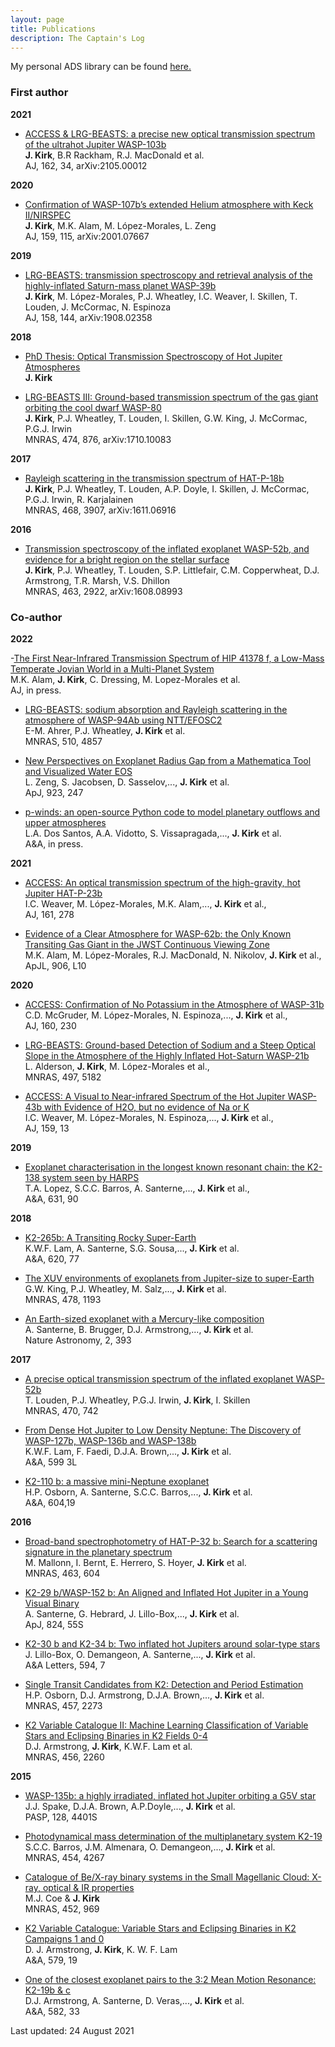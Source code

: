 ```yaml
---
layout: page
title: Publications
description: The Captain's Log
---
```


My personal ADS library can be found [here.](https://ui.adsabs.harvard.edu/#/public-libraries/mgPwhEXXSaSPC7QqWMQ6vw)


### First author

**2021**

- [ACCESS & LRG-BEASTS: a precise new optical transmission spectrum of the ultrahot Jupiter WASP-103b](https://arxiv.org/pdf/2105.00012.pdf)<br>
**J. Kirk**, B.R Rackham, R.J. MacDonald et al.<br>
AJ, 162, 34, arXiv:2105.00012

**2020**

- [Confirmation of WASP-107b’s extended Helium atmosphere with Keck II/NIRSPEC](https://ui.adsabs.harvard.edu/abs/2020arXiv200107667K/abstract) <br>
**J. Kirk**, M.K. Alam, M. López-Morales, L. Zeng <br>
AJ, 159, 115, arXiv:2001.07667

**2019**

- [LRG-BEASTS: transmission spectroscopy and retrieval analysis of the highly-inflated Saturn-mass planet WASP-39b](https://ui.adsabs.harvard.edu/abs/2019arXiv190802358K/abstract) <br>
**J. Kirk**, M. López-Morales, P.J. Wheatley, I.C. Weaver, I. Skillen, T. Louden, J. McCormac, N. Espinoza <br>
AJ, 158, 144, arXiv:1908.02358

**2018**

- [PhD Thesis: Optical Transmission Spectroscopy of Hot Jupiter Atmospheres](https://wrap.warwick.ac.uk/111014/) <br>
**J. Kirk**

- [LRG-BEASTS III: Ground-based transmission spectrum of the gas giant orbiting the cool dwarf WASP-80](https://ui.adsabs.harvard.edu/#abs/2018MNRAS.474..876K/abstract) <br>
**J. Kirk**, P.J. Wheatley, T. Louden, I. Skillen, G.W. King, J. McCormac, P.G.J. Irwin <br>
MNRAS, 474, 876, arXiv:1710.10083

**2017**

- [Rayleigh scattering in the transmission spectrum of HAT-P-18b](http://adsabs.harvard.edu/abs/2017MNRAS.468.3907K) <br>
 **J. Kirk**, P.J. Wheatley, T. Louden, A.P. Doyle, I. Skillen, J. McCormac, P.G.J. Irwin, R. Karjalainen <br>
MNRAS, 468, 3907, arXiv:1611.06916

**2016**

- [Transmission spectroscopy of the inflated exoplanet WASP-52b, and evidence for a bright region on the stellar surface](http://adsabs.harvard.edu/abs/2016MNRAS.463.2922K) <br>
**J. Kirk**, P.J. Wheatley, T. Louden, S.P. Littlefair, C.M. Copperwheat, D.J. Armstrong, T.R. Marsh, V.S. Dhillon <br>
MNRAS, 463, 2922, arXiv:1608.08993

### Co-author

**2022**

-[The First Near-Infrared Transmission Spectrum of HIP 41378 f, a Low-Mass Temperate Jovian World in a Multi-Planet System](https://arxiv.org/pdf/2201.02686.pdf) <br>
M.K. Alam, **J. Kirk**, C. Dressing, M. Lopez-Morales et al. <br>
AJ, in press.

- [LRG-BEASTS: sodium absorption and Rayleigh scattering in the atmosphere of WASP-94Ab using NTT/EFOSC2](https://arxiv.org/pdf/2201.02212.pdf) <br>
E-M. Ahrer, P.J. Wheatley, **J. Kirk** et al. <br>
MNRAS, 510, 4857

- [New Perspectives on Exoplanet Radius Gap from a Mathematica Tool and Visualized Water EOS](https://arxiv.org/pdf/2201.02125.pdf) <br>
L. Zeng, S. Jacobsen, D. Sasselov,..., **J. Kirk** et al. <br>
ApJ, 923, 247

- [p-winds: an open-source Python code to model planetary outflows and upper atmospheres](https://arxiv.org/pdf/2111.11370.pdf) <br>
L.A. Dos Santos, A.A. Vidotto, S. Vissapragada,..., **J. Kirk** et al. <br>
A&A, in press.

**2021**

- [ACCESS: An optical transmission spectrum of the high-gravity, hot Jupiter HAT-P-23b](https://arxiv.org/pdf/2104.04101.pdf) <br>
I.C. Weaver, M. López-Morales, M.K. Alam,..., **J. Kirk** et al., <br>
AJ, 161, 278

- [Evidence of a Clear Atmosphere for WASP-62b: the Only Known Transiting Gas Giant in the JWST Continuous Viewing Zone](https://arxiv.org/pdf/2011.06424.pdf) <br>
M.K. Alam, M. López-Morales, R.J. MacDonald, N. Nikolov, **J. Kirk** et al., <br>
ApJL, 906, L10

**2020**

- [ACCESS: Confirmation of No Potassium in the Atmosphere of WASP-31b](https://arxiv.org/pdf/2009.08472.pdf) <br>
C.D. McGruder, M. López-Morales, N. Espinoza,..., **J. Kirk** et al., <br>
AJ, 160, 230

- [LRG-BEASTS: Ground-based Detection of Sodium and a Steep Optical Slope in the Atmosphere of the Highly Inflated Hot-Saturn WASP-21b](https://arxiv.org/pdf/2008.00971.pdf) <br>
L. Alderson, **J. Kirk**, M. López-Morales et al., <br>
MNRAS, 497, 5182

- [ACCESS: A Visual to Near-infrared Spectrum of the Hot Jupiter WASP-43b with Evidence of H2O, but no evidence of Na or K](https://arxiv.org/pdf/1911.03358.pdf) <br>
I.C. Weaver, M. López-Morales, N. Espinoza,..., **J. Kirk** et al., <br>
AJ, 159, 13

**2019**

- [Exoplanet characterisation in the longest known resonant chain: the K2-138 system seen by HARPS](https://arxiv.org/pdf/1909.13527.pdf) <br>
T.A. Lopez, S.C.C. Barros, A. Santerne,..., **J. Kirk** et al., <br>
A&A, 631, 90

**2018**

- [K2-265b: A Transiting Rocky Super-Earth](https://arxiv.org/abs/1809.08869) <br>
K.W.F. Lam, A. Santerne, S.G. Sousa,..., **J. Kirk** et al. <br>
A&A, 620, 77

- [The XUV environments of exoplanets from Jupiter-size to super-Earth](https://arxiv.org/abs/1804.11124) <br>
G.W. King, P.J. Wheatley, M. Salz,..., **J. Kirk** et al. <br>
MNRAS, 478, 1193

- [An Earth-sized exoplanet with a Mercury-like composition](https://ui.adsabs.harvard.edu/#abs/2018NatAs.tmp...22S/abstract) <br>
A. Santerne, B. Brugger, D.J. Armstrong,..., **J. Kirk** et al. <br>
Nature Astronomy, 2, 393


**2017**

- [A precise optical transmission spectrum of the inflated exoplanet WASP-52b](http://adsabs.harvard.edu/abs/2017MNRAS.470..742L) <br>
T. Louden, P.J. Wheatley, P.G.J. Irwin, **J. Kirk**, I. Skillen <br>
MNRAS, 470, 742

- [From Dense Hot Jupiter to Low Density Neptune: The Discovery of WASP-127b, WASP-136b and WASP-138b](http://adsabs.harvard.edu/abs/2017A\%26A...599A...3L) <br>
K.W.F. Lam, F. Faedi, D.J.A. Brown,..., **J. Kirk** et al. <br>
A&A, 599 3L

- [K2-110 b: a massive mini-Neptune exoplanet](http://adsabs.harvard.edu/abs/2017A\%26A...604A..19O) <br>
H.P. Osborn, A. Santerne, S.C.C. Barros,..., **J. Kirk** et al. <br>
A&A, 604,19


**2016**

- [Broad-band spectrophotometry of HAT-P-32 b: Search for a scattering signature in the planetary spectrum](http://adsabs.harvard.edu/abs/2016MNRAS.463..604M) <br>
M. Mallonn, I. Bernt, E. Herrero, S. Hoyer, **J. Kirk** et al. <br>
MNRAS, 463, 604

- [K2-29 b/WASP-152 b: An Aligned and Inflated Hot Jupiter in a Young Visual Binary](http://adsabs.harvard.edu/abs/2016ApJ...824...55S) <br>
A. Santerne, G. Hebrard, J. Lillo-Box,..., **J. Kirk** et al. <br>
ApJ, 824, 55S

- [K2-30 b and K2-34 b: Two inflated hot Jupiters around solar-type stars](http://adsabs.harvard.edu/abs/2016A\%26A...594A..50L) <br>
J. Lillo-Box, O. Demangeon, A. Santerne,..., **J. Kirk** et al. <br>
A&A Letters, 594, 7

- [Single Transit Candidates from K2: Detection and Period Estimation](http://adsabs.harvard.edu/abs/2016MNRAS.457.2273O) <br>
H.P. Osborn, D.J. Armstrong, D.J.A. Brown,..., **J. Kirk** et al. <br>
MNRAS, 457, 2273

- [K2 Variable Catalogue II: Machine Learning Classification of Variable Stars and Eclipsing Binaries in K2 Fields 0-4](http://adsabs.harvard.edu/abs/2016MNRAS.456.2260A) <br>
D.J. Armstrong, **J. Kirk**, K.W.F. Lam et al. <br>
MNRAS, 456, 2260


**2015**

- [WASP-135b: a highly irradiated, inflated hot Jupiter orbiting a G5V star](http://adsabs.harvard.edu/abs/2016PASP..128b4401S) <br>
J.J. Spake, D.J.A. Brown, A.P.Doyle,..., **J. Kirk** et al. <br>
PASP, 128, 4401S

- [Photodynamical mass determination of the multiplanetary system K2-19](http://adsabs.harvard.edu/abs/2015MNRAS.454.4267B) <br>
S.C.C. Barros, J.M. Almenara, O. Demangeon,..., **J. Kirk** et al. <br>
MNRAS, 454, 4267

- [Catalogue of Be/X-ray binary systems in the Small Magellanic Cloud: X-ray, optical & IR properties](http://adsabs.harvard.edu/abs/2015MNRAS.452..969C) <br>
M.J. Coe & **J. Kirk** <br>
MNRAS, 452, 969

- [K2 Variable Catalogue: Variable Stars and Eclipsing Binaries in K2 Campaigns 1 and 0](http://adsabs.harvard.edu/abs/2015A\%26A...579A..19A) <br>
D. J. Armstrong, **J. Kirk**, K. W. F. Lam <br>
A&A, 579, 19

- [One of the closest exoplanet pairs to the 3:2 Mean Motion Resonance: K2-19b & c](http://adsabs.harvard.edu/abs/2015A\%26A...582A..33A) <br>
D.J. Armstrong, A. Santerne, D. Veras,..., **J. Kirk** et al. <br>
A&A, 582, 33

Last updated: 24 August 2021

